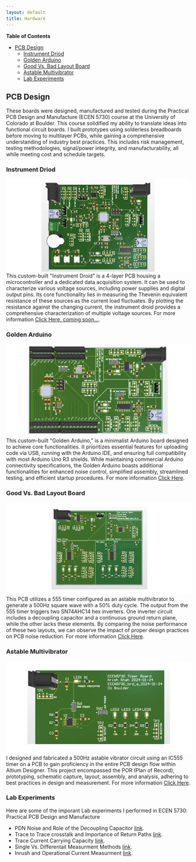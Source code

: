 ```yaml
---
layout: default
title: Hardware
---
```

**Table of Contents**
- [PCB Design](#pcb-design)
  - [Instrument Driod](#instrument-driod)
  - [Golden Arduino](#golden-arduino)
  - [Good Vs. Bad Layout Board](#good-vs-bad-layout-board)
  - [Astable Multivibrator](#astable-multivibrator)
  - [Lab Experiments](#lab-experiments)

## PCB Design
These boards were designed, manufactured and tested during the Practical PCB Design and Manufacture (ECEN 5730) course at the University of Colorado at Boulder.
This course solidified my ability to translate ideas into functional circuit boards. I built prototypes using solderless breadboards before moving to multilayer PCBs, while gaining a comprehensive understanding of industry best practices. This includes risk management, testing methodologies, signal/power integrity, and manufacturability, all while meeting cost and schedule targets. 
### Instrument Driod
![instrument-driod-img](/public/img/instrument-driod.png)
 This custom-built "Instrument Droid" is a 4-layer PCB housing a microcontroller and a dedicated data acquisition system. It can be used to characterize various voltage sources, including power supplies and digital output pins. Its core functionality lies in measuring the Thevenin equivalent resistance of these sources as the current load fluctuates. By plotting the resistance against the changing current, the instrument droid provides a comprehensive characterization of multiple voltage sources. For more information [Click Here, coming soon...]().
### Golden Arduino
![golden-arduino-img](/public/img/golden-arduino.png)
This custom-built "Golden Arduino," is a minimalist Arduino board designed to achieve core functionalities. It prioritizes essential features for uploading code via USB, running with the Arduino IDE, and ensuring full compatibility with most Arduino Uno R3 shields. While maintaining commercial Arduino connectivity specifications, the Golden Arduino boasts additional functionalities for enhanced noise control, simplified assembly, streamlined testing, and efficient startup procedures. For more information [Click Here](https://drive.google.com/file/d/1v7sLqAxz2TlS9UWMopKReOcbZpwJAusF/view?usp=sharing).
### Good Vs. Bad Layout Board
![goood-v-bad-img](/public/img/good-v-bad-layout.png)
This PCB utilizes a 555 timer configured as an astable multivibrator to generate a 500Hz square wave with a 50% duty cycle. The output from the 555 timer triggers two SN74AHC14 hex inverters.  One inverter circuit includes a decoupling capacitor and a continuous ground return plane, while the other lacks these elements. By comparing the noise performance of these two layouts, we can observe the impact of proper design practices on PCB noise reduction. For more information [Click Here](https://drive.google.com/file/d/1vAGqYxZ14JId2595QzpmzcQCqJsF_GSF/view?usp=sharing).
### Astable Multivibrator
![555-timer-img](/public/img/555-timer-board.png)
I designed and fabricated a 500Hz astable vibrator circuit using an IC555 timer on a PCB to gain proficiency in the entire PCB design flow within Altium Designer. This project encompassed the POR (Plan of Record), prototyping, schematic capture, layout, assembly, and analysis, adhering to best practices in design and measurement. For more information [Click Here](https://drive.google.com/file/d/1vAIDYN3dhmb6S0dchkq_F6QjW78ltwsj/view?usp=sharing).

### Lab Experiments
Here are some of the imporant Lab experiments I performed in ECEN 5730: Practical PCB Design and Manufacture
- PDN Noise and Role of the Decoupling Capacitor [link](https://drive.google.com/file/d/1vnG7VLyzaD1nYsuLZARYHTnpzdUfR2JF/view?usp=sharing).
- Trace to Trace crosstalk and Importance of Return Paths [link](https://drive.google.com/file/d/1vypCbqzBD7SkqityPE9_jZgvobrkLoU8/view?usp=sharing).
- Trace Current Carrying Capacity [link](https://drive.google.com/file/d/1vpXw37XTkxrg3Y3JYRWyNuRssKsGYiN5/view?usp=sharing).
- Single Vs. Differentail Measurment Methods [link](https://drive.google.com/file/d/1wLDV93ogB_ZK4a2LnXl1ROMpf64mT7Ww/view?usp=sharing).
- Inrush and Operational Current Measurment [link](https://drive.google.com/file/d/1wDVcCmcssbPXKAFiuZtN6i98hIQldicP/view?usp=sharing).







